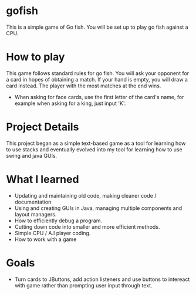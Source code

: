 # gofish

   This is a simple game of Go fish. You will be set up to play 
   go fish against a CPU. 
   
# How to play

   This game follows standard rules for go fish. You will ask your opponent
   for a card in hopes of obtaining a match. If your hand is empty, you will
   draw a card instead. The player with the most matches at the end wins. 

   - When asking for face cards, use the first letter of the card's name,
   for example when asking for a king, just input 'K'.

   
# Project Details
   
   This project began as a simple text-based game as a tool for learning
   how to use stacks and eventually evolved into my tool for learning
   how to use swing and java GUIs.
   
 # What I learned
   
   - Updating and maintaining old code, making cleaner code / documentation
   - Using and creating GUIs in Java, managing multiple components and layout managers. 
   - How to efficiently debug a program.
   - Cutting down code into smaller and more efficient methods. 
   - Simple CPU / A.I player coding. 
   - How to work with a game
   
 # Goals 
   
   - Turn cards to JButtons, add action listeners and use buttons to intereact with game
   rather than prompting user input through text. 


   
